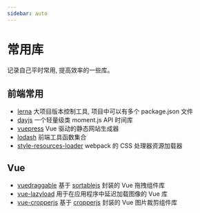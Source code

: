 ```yaml
---
sidebar: auto
---
```


# 常用库

记录自己平时常用, 提高效率的一些库。

## 前端常用

- [lerna](https://github.com/lerna/lerna) 大项目版本控制工具, 项目中可以有多个 package.json 文件
- [dayjs](https://github.com/iamkun/dayjs) 一个轻量级类 moment.js API 时间库
- [vuepress](https://github.com/vuepress/vuepress-next) Vue 驱动的静态网站生成器
- [lodash](https://github.com/lodash/lodash) 前端工具函数集合
- [style-resources-loader](https://github.com/yenshih/style-resources-loader) webpack 的 CSS 处理器资源加载器

## Vue

- [vuedraggable](https://github.com/SortableJS/Vue.Draggable) 基于 [sortablejs](https://github.com/SortableJS/Sortable) 封装的 Vue 拖拽组件库
- [vue-lazyload](https://github.com/hilongjw/vue-lazyload) 用于在应用程序中延迟加载图像的 Vue 库
- [vue-cropperjs](https://github.com/Agontuk/vue-cropperjs) 基于 [cropperjs](https://github.com/fengyuanchen/cropperjs) 封装的 Vue 图片裁剪组件库
